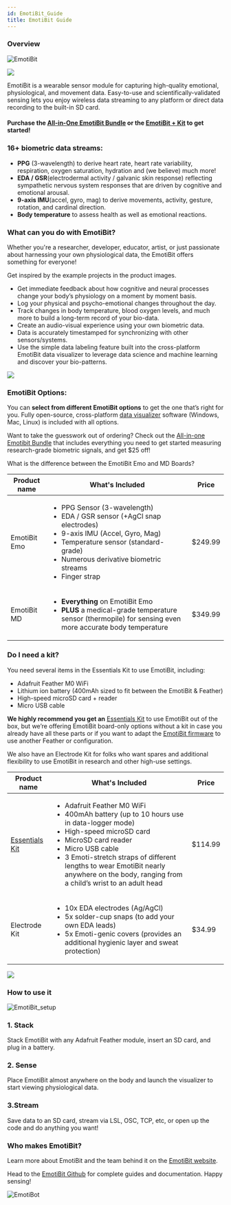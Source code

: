 ```yaml
---
id: EmotiBit_Guide
title: EmotiBit Guide
---
```

### Overview

![EmotiBit](../../assets/ThirdPartyImages/Emotibit.png)

![](https://media.giphy.com/media/Ff3juECW18Yg7gI7y0/giphy.gif)

EmotiBit is a wearable sensor module for capturing high-quality emotional, physiological, and movement data. Easy-to-use and scientifically-validated sensing lets you enjoy wireless data streaming to any platform or direct data recording to the built-in SD card.

#### Purchase the [All-in-One EmotiBit Bundle](https://shop.openbci.com/collections/frontpage/products/all-in-one-emotibit-bundle) or the [EmotiBit + Kit](https://shop.openbci.com/collections/frontpage/products/emotibit) to get started!


### 16+ biometric data streams: 
* **PPG** (3-wavelength) to derive heart rate, heart rate variability, respiration, oxygen saturation, hydration and (we believe) much more!
* **EDA / GSR**(electrodermal activity / galvanic skin response) reflecting sympathetic nervous system responses that are driven by cognitive and emotional arousal.
* **9-axis IMU**(accel, gyro, mag) to derive movements, activity, gesture, rotation, and cardinal direction.
* **Body temperature** to assess health as well as emotional reactions.

### What can you do with EmotiBit?
Whether you're a researcher, developer, educator, artist, or just passionate about harnessing your own physiological data, the EmotiBit offers something for everyone! 

Get inspired by the example projects in the product images.

* Get immediate feedback about how cognitive and neural processes change your body’s physiology on a moment by moment basis.
* Log your physical and psycho-emotional changes throughout the day.
* Track changes in body temperature, blood oxygen levels, and much more to build a long-term record of your bio-data.
* Create an audio-visual experience using your own biometric data. 
* Data is accurately timestamped for synchronizing with other sensors/systems.
* Use the simple data labeling feature built into the cross-platform EmotiBit data visualizer to leverage data science and machine learning and discover your bio-patterns.

![](https://cdn.shopify.com/s/files/1/0613/9353/files/EmotiBit_a_la_carte_01_480x480.jpg?v=1643667558)

### EmotiBit Options: 
You can **select from different EmotiBit options** to get the one that’s right for you. Fully open-source, cross-platform [data visualizer](https://github.com/EmotiBit/ofxEmotiBit/releases) software (Windows, Mac, Linux) is included with all options.


Want to take the guesswork out of ordering? Check out the [All-in-one Emotibit Bundle](https://shop.openbci.com/products/all-in-one-emotibit-bundle?variant=39871467782302) that includes everything you need to get started measuring research-grade biometric signals, and get $25 off! 

What is the difference between the EmotiBit Emo and MD Boards?

| Product name      | What's Included | Price   |
| ---        |    ----   |          --- |
| EmotiBit Emo            | <ul><li>PPG Sensor (3-wavelength) </li><li>EDA / GSR sensor (+AgCl snap electrodes)</li><li>9-axis IMU (Accel, Gyro, Mag)</li><li>Temperature sensor (standard-grade)</li><li>Numerous derivative biometric streams</li><li>Finger strap      </li></ul>| $249.99   |
| EmotiBit MD   |  <ul><li>**Everything** on EmotiBit Emo</li><li>**PLUS** a medical-grade temperature sensor (thermopile) for sensing even more accurate body temperature  </li></ul>     | $349.99      |

### Do I need a kit?
You need several items in the Essentials Kit to use EmotiBit, including:

* Adafruit Feather M0 WiFi
* Lithium ion battery (400mAh sized to fit between the EmotiBit & Feather)
* High-speed microSD card + reader
* Micro USB cable

**We highly recommend you get an** [Essentials Kit](https://shop.openbci.com/collections/frontpage/products/emotibit-essentials-kit?variant=42366414749936) to use EmotiBit out of the box, but we’re offering EmotiBit board-only options without a kit in case you already have all these parts or if you want to adapt the [EmotiBit firmware](https://github.com/EmotiBit/EmotiBit_FeatherWing) to use another Feather or configuration.

We also have an Electrode Kit for folks who want spares and additional flexibility to use EmotiBit in research and other high-use settings.

| Product name      | What's Included | Price   |
| ---        |    ----   |          --- |
| [Essentials Kit](https://shop.openbci.com/collections/frontpage/products/emotibit-essentials-kit?variant=42366414749936)          | <ul><li>Adafruit Feather M0 WiFi </li><li>400mAh battery (up to 10 hours use in data-logger mode)</li><li>High-speed microSD card</li><li>MicroSD card reader</li><li>Micro USB cable</li><li>3 Emoti-stretch straps of different lengths to wear EmotiBit nearly anywhere on the body, ranging from a child’s wrist to an adult head </li></ul>    | $114.99  |
| Electrode Kit  |  <ul><li>10x EDA electrodes (Ag/AgCl)</li><li>5x solder-cup snaps (to add your own EDA leads)   </li><li>5x Emoti-genic covers (provides an additional hygienic layer and sweat protection) </li></ul>    |$34.99    |

![](https://media1.giphy.com/media/lKcSrcr58hch9ZieE1/giphy.gif?cid=790b7611dd919598cee4b4b51d2094e000cd6b94b7aa740f&rid=giphy.gif&ct=g)

### How to use it

![EmotiBit_setup](../../assets/ThirdPartyImages/Emotibit_setup.PNG)

### 1. Stack

Stack EmotiBit with any Adafruit Feather module, insert an SD card, and plug in a battery.

### 2. Sense

Place EmotiBit almost anywhere on the body and launch the visualizer to start viewing physiological data.

### 3.Stream

Save data to an SD card, stream via LSL, OSC, TCP, etc, or open up the code and do anything you want!


### Who makes EmotiBit?
Learn more about EmotiBit and the team behind it on the [EmotiBit website](https://www.emotibit.com). 

Head to the [EmotiBit Github](https://github.com/EmotiBit) for complete guides and documentation.
Happy sensing!

![EmotiBot](../../assets/ThirdPartyImages/EmotiBot.png)

